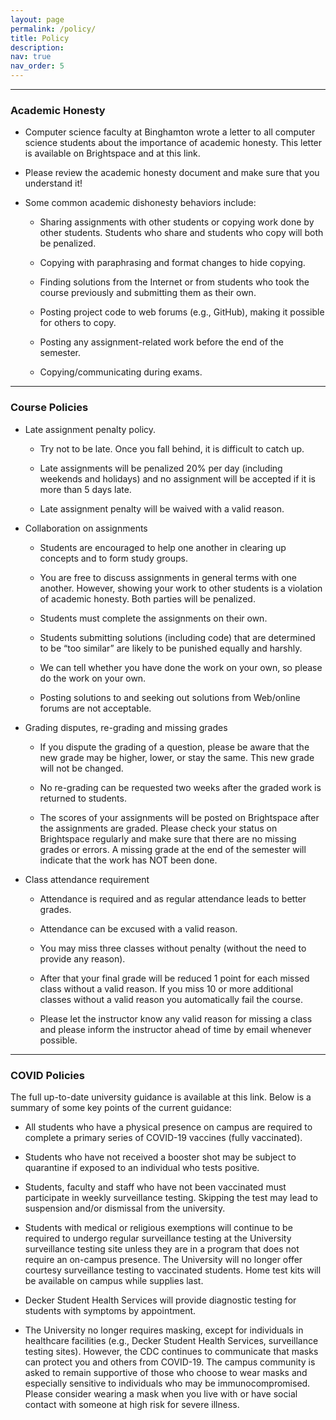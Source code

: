 ```yaml
---
layout: page
permalink: /policy/
title: Policy
description: 
nav: true
nav_order: 5
---
```


---

### Academic Honesty

* Computer science faculty at Binghamton wrote a letter to all computer science students about the importance of academic honesty. This letter is available on Brightspace and at this link.

* Please review the academic honesty document and make sure that you understand it! 

* Some common academic dishonesty behaviors include:

  * Sharing assignments with other students or copying work done by other students. Students who share and students who copy will both be penalized. 

  * Copying with paraphrasing and format changes to hide copying. 

  * Finding solutions from the Internet or from students who took the course previously and submitting them as their own. 

  * Posting project code to web forums (e.g., GitHub), making it possible for others to copy. 

  * Posting any assignment-related work before the end of the semester.

  * Copying/communicating during exams.  

---

### Course Policies

* Late assignment penalty policy. 

  * Try not to be late. Once you fall behind, it is difficult to catch up.

  * Late assignments will be penalized 20% per day (including weekends and holidays) and no assignment will be accepted if it is more than 5 days late. 

  * Late assignment penalty will be waived with a valid reason. 

* Collaboration on assignments 
  
  * Students are encouraged to help one another in clearing up concepts and to form study groups.
  
  * You are free to discuss assignments in general terms with one another. However, showing your work to other students is a violation of academic honesty. Both parties will be penalized.
        
  * Students must complete the assignments on their own.
  
  * Students submitting solutions (including code) that are determined to be “too similar” are likely to be punished equally and harshly.
  
  * We can tell whether you have done the work on your own, so please do the work on your own.
  
  * Posting solutions to and seeking out solutions from Web/online forums are not acceptable.

* Grading disputes, re-grading and missing grades
  
  * If you dispute the grading of a question, please be aware that the new grade may be higher, lower, or stay the same. This new grade will not be changed.
  
  * No re-grading can be requested two weeks after the graded work is returned to students.
  
  * The scores of your assignments will be posted on Brightspace after the assignments are graded. Please check your status on Brightspace regularly and make sure that there are no missing grades or errors. A missing grade at the end of the semester will indicate that the work has NOT been done.
  
* Class attendance requirement
  
  * Attendance is required and as regular attendance leads to better grades.
  
  * Attendance can be excused with a valid reason.
  
  * You may miss three classes without penalty (without the need to provide any reason).
  
  * After that your final grade will be reduced 1 point for each missed class without a valid reason. If you miss 10 or more additional classes without a valid reason you automatically fail the course.
    
  * Please let the instructor know any valid reason for missing a class and please inform the instructor ahead of time by email whenever possible.

---

### COVID Policies

The full up-to-date university guidance is available at this link. Below is a summary of some key points of the current guidance:

* All students who have a physical presence on campus are required to complete a primary series of COVID-19 vaccines (fully vaccinated).  

* Students who have not received a booster shot may be subject to quarantine if exposed to an individual who tests positive.

* Students, faculty and staff who have not been vaccinated must participate in weekly surveillance testing. Skipping the test may lead to suspension and/or dismissal from the university.

* Students with medical or religious exemptions will continue to be required to undergo regular surveillance testing at the University surveillance testing site unless they are in a program that does not require an on-campus presence. The University will no longer offer courtesy surveillance testing to vaccinated students. Home test kits will be available on campus while supplies last. 

* Decker Student Health Services will provide diagnostic testing for students with symptoms by appointment.

* The University no longer requires masking, except for individuals in healthcare facilities (e.g., Decker Student Health Services, surveillance testing sites). However, the CDC continues to communicate that masks can protect you and others from COVID-19. The campus community is asked to remain supportive of those who choose to wear masks and especially sensitive to individuals who may be immunocompromised. Please consider wearing a mask when you live with or have social contact with someone at high risk for severe illness.
